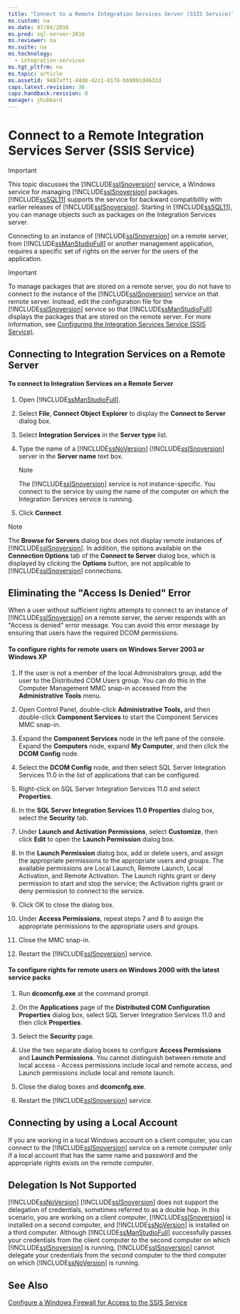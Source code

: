 ```yaml
---
title: "Connect to a Remote Integration Services Server (SSIS Service)"
ms.custom: na
ms.date: 07/04/2016
ms.prod: sql-server-2016
ms.reviewer: na
ms.suite: na
ms.technology: 
  - integration-services
ms.tgt_pltfrm: na
ms.topic: article
ms.assetid: 9487aff1-44d8-42c1-8176-bb9891d4632d
caps.latest.revision: 36
caps.handback.revision: 0
manager: jhubbard
---
```

# Connect to a Remote Integration Services Server (SSIS Service)
> [!IMPORTANT]  
>  This topic discusses the [!INCLUDE[ssISnoversion](../../Topics/TopicNameContainA/tokens/ssISnoversion_md.md)] service, a Windows service for managing [!INCLUDE[ssISnoversion](../../Topics/TopicNameContainA/tokens/ssISnoversion_md.md)] packages. [!INCLUDE[ssSQL11](../../Topics/TopicNameContainA/tokens/ssSQL11_md.md)] supports the service for backward compatibility with earlier releases of [!INCLUDE[ssISnoversion](../../Topics/TopicNameContainA/tokens/ssISnoversion_md.md)]. Starting in [!INCLUDE[ssSQL11](../../Topics/TopicNameContainA/tokens/ssSQL11_md.md)], you can manage objects such as packages on the Integration Services server.  
  
 Connecting to an instance of [!INCLUDE[ssISnoversion](../../Topics/TopicNameContainA/tokens/ssISnoversion_md.md)] on a remote server, from [!INCLUDE[ssManStudioFull](../../Topics/TopicNameContainA/tokens/ssManStudioFull_md.md)] or another management application, requires a specific set of rights on the server for the users of the application.  
  
> [!IMPORTANT]  
>  To manage packages that are stored on a remote server, you do not have to connect to the instance of the [!INCLUDE[ssISnoversion](../../Topics/TopicNameContainA/tokens/ssISnoversion_md.md)] service on that remote server. Instead, edit the configuration file for the [!INCLUDE[ssISnoversion](../../Topics/TopicNameContainA/tokens/ssISnoversion_md.md)] service so that [!INCLUDE[ssManStudioFull](../../Topics/TopicNameContainA/tokens/ssManStudioFull_md.md)] displays the packages that are stored on the remote server. For more information, see [Configuring the Integration Services Service (SSIS Service)](../../Topics/TopicNameNotContainA/Configuring-the-Integration-Services-Service--SSIS-Service-.md).  
  
## Connecting to Integration Services on a Remote Server  
  
#### To connect to Integration Services on a Remote Server  
  
1.  Open [!INCLUDE[ssManStudioFull](../../Topics/TopicNameContainA/tokens/ssManStudioFull_md.md)].  
  
2.  Select **File**, **Connect Object Explorer** to display the **Connect to Server** dialog box.  
  
3.  Select **Integration Services** in the **Server type** list.  
  
4.  Type the name of a [!INCLUDE[ssNoVersion](../../Topics/TopicNameContainA/tokens/ssNoVersion_md.md)] [!INCLUDE[ssISnoversion](../../Topics/TopicNameContainA/tokens/ssISnoversion_md.md)] server in the **Server name** text box.  
  
    > [!NOTE]  
    >  The [!INCLUDE[ssISnoversion](../../Topics/TopicNameContainA/tokens/ssISnoversion_md.md)] service is not instance-specific. You connect to the service by using the name of the computer on which the Integration Services service is running.  
  
5.  Click **Connect**.  
  
> [!NOTE]  
>  The **Browse for Servers** dialog box does not display remote instances of [!INCLUDE[ssISnoversion](../../Topics/TopicNameContainA/tokens/ssISnoversion_md.md)]. In addition, the options available on the **Connection Options** tab of the **Connect to Server** dialog box, which is displayed by clicking the **Options** button, are not applicable to [!INCLUDE[ssISnoversion](../../Topics/TopicNameContainA/tokens/ssISnoversion_md.md)] connections.  
  
## Eliminating the "Access Is Denied" Error  
 When a user without sufficient rights attempts to connect to an instance of [!INCLUDE[ssISnoversion](../../Topics/TopicNameContainA/tokens/ssISnoversion_md.md)] on a remote server, the server responds with an "Access is denied" error message. You can avoid this error message by ensuring that users have the required DCOM permissions.  
  
#### To configure rights for remote users on Windows Server 2003 or Windows XP  
  
1.  If the user is not a member of the local Administrators group, add the user to the Distributed COM Users group. You can do this in the Computer Management MMC snap-in accessed from the **Administrative Tools** menu.  
  
2.  Open Control Panel, double-click **Administrative Tools,** and then double-click **Component Services** to start the Component Services MMC snap-in.  
  
3.  Expand the **Component Services** node in the left pane of the console. Expand the **Computers** node, expand **My Computer**, and then click the **DCOM Config** node.  
  
4.  Select the **DCOM Config** node, and then select SQL Server Integration Services 11.0 in the list of applications that can be configured.  
  
5.  Right-click on SQL Server Integration Services 11.0 and select **Properties**.  
  
6.  In the **SQL Server Integration Services 11.0 Properties** dialog box, select the **Security** tab.  
  
7.  Under **Launch and Activation Permissions**, select **Customize**, then click **Edit** to open the **Launch Permission** dialog box.  
  
8.  In the **Launch Permission** dialog box, add or delete users, and assign the appropriate permissions to the appropriate users and groups. The available permissions are Local Launch, Remote Launch, Local Activation, and Remote Activation. The Launch rights grant or deny permission to start and stop the service; the Activation rights grant or deny permission to connect to the service.  
  
9. Click OK to close the dialog box.  
  
10. Under **Access Permissions**, repeat steps 7 and 8 to assign the appropriate permissions to the appropriate users and groups.  
  
11. Close the MMC snap-in.  
  
12. Restart the [!INCLUDE[ssISnoversion](../../Topics/TopicNameContainA/tokens/ssISnoversion_md.md)] service.  
  
#### To configure rights for remote users on Windows 2000 with the latest service packs  
  
1.  Run **dcomcnfg.exe** at the command prompt.  
  
2.  On the **Applications** page of the **Distributed COM Configuration Properties** dialog box, select SQL Server Integration Services 11.0 and then click **Properties**.  
  
3.  Select the **Security** page.  
  
4.  Use the two separate dialog boxes to configure **Access Permissions** and **Launch Permissions**. You cannot distinguish between remote and local access - Access permissions include local and remote access, and Launch permissions include local and remote launch.  
  
5.  Close the dialog boxes and **dcomcnfg.exe**.  
  
6.  Restart the [!INCLUDE[ssISnoversion](../../Topics/TopicNameContainA/tokens/ssISnoversion_md.md)] service.  
  
## Connecting by using a Local Account  
 If you are working in a local Windows account on a client computer, you can connect to the [!INCLUDE[ssISnoversion](../../Topics/TopicNameContainA/tokens/ssISnoversion_md.md)] service on a remote computer only if a local account that has the same name and password and the appropriate rights exists on the remote computer.  
  
## Delegation Is Not Supported  
 [!INCLUDE[ssNoVersion](../../Topics/TopicNameContainA/tokens/ssNoVersion_md.md)] [!INCLUDE[ssISnoversion](../../Topics/TopicNameContainA/tokens/ssISnoversion_md.md)] does not support the delegation of credentials, sometimes referred to as a double hop. In this scenario, you are working on a client computer, [!INCLUDE[ssISnoversion](../../Topics/TopicNameContainA/tokens/ssISnoversion_md.md)] is installed on a second computer, and [!INCLUDE[ssNoVersion](../../Topics/TopicNameContainA/tokens/ssNoVersion_md.md)] is installed on a third computer. Although [!INCLUDE[ssManStudioFull](../../Topics/TopicNameContainA/tokens/ssManStudioFull_md.md)] successfully passes your credentials from the client computer to the second computer on which [!INCLUDE[ssISnoversion](../../Topics/TopicNameContainA/tokens/ssISnoversion_md.md)] is running, [!INCLUDE[ssISnoversion](../../Topics/TopicNameContainA/tokens/ssISnoversion_md.md)] cannot delegate your credentials from the second computer to the third computer on which [!INCLUDE[ssNoVersion](../../Topics/TopicNameContainA/tokens/ssNoVersion_md.md)] is running.  
  
## See Also  
 [Configure a Windows Firewall for Access to the SSIS Service](../../Topics/TopicNameContainA/Configure-a-Windows-Firewall-for-Access-to-the-SSIS-Service.md)